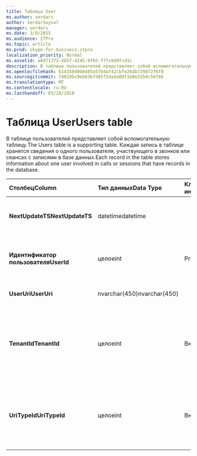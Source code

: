 ```yaml
---
title: Таблица User
ms.author: serdars
author: SerdarSoysal
manager: serdars
ms.date: 3/9/2015
ms.audience: ITPro
ms.topic: article
ms.prod: skype-for-business-itpro
localization_priority: Normal
ms.assetid: a8d71373-4b57-4245-9f02-f7fc0d9fcd3c
description: В таблице пользователей представляет собой вспомогательную таблицу. Каждая запись в таблице хранятся сведения о одного пользователя, участвующего в звонков или сеансах с записями в базе данных.
ms.openlocfilehash: b14350d060485a57b4af42cbfe26db729872f6f8
ms.sourcegitcommit: 7d819bc9eb63bfd85f5dada09f1b8e5354c56f6b
ms.translationtype: MT
ms.contentlocale: ru-RU
ms.lasthandoff: 03/28/2018
---
```

# <a name="users-table"></a><span data-ttu-id="bd662-104">Таблица User</span><span class="sxs-lookup"><span data-stu-id="bd662-104">Users table</span></span>
 
<span data-ttu-id="bd662-105">В таблице пользователей представляет собой вспомогательную таблицу.</span><span class="sxs-lookup"><span data-stu-id="bd662-105">The Users table is a supporting table.</span></span> <span data-ttu-id="bd662-106">Каждая запись в таблице хранятся сведения о одного пользователя, участвующего в звонков или сеансах с записями в базе данных.</span><span class="sxs-lookup"><span data-stu-id="bd662-106">Each record in the table stores information about one user involved in calls or sessions that have records in the database.</span></span>
  
|<span data-ttu-id="bd662-107">**Столбец**</span><span class="sxs-lookup"><span data-stu-id="bd662-107">**Column**</span></span>|<span data-ttu-id="bd662-108">**Тип данных**</span><span class="sxs-lookup"><span data-stu-id="bd662-108">**Data Type**</span></span>|<span data-ttu-id="bd662-109">**Ключ или индекс**</span><span class="sxs-lookup"><span data-stu-id="bd662-109">**Key/Index**</span></span>|<span data-ttu-id="bd662-110">**Сведения**</span><span class="sxs-lookup"><span data-stu-id="bd662-110">**Details**</span></span>|
|:-----|:-----|:-----|:-----|
|<span data-ttu-id="bd662-111">**NextUpdateTS**</span><span class="sxs-lookup"><span data-stu-id="bd662-111">**NextUpdateTS**</span></span> <br/> |<span data-ttu-id="bd662-112">datetime</span><span class="sxs-lookup"><span data-stu-id="bd662-112">datetime</span></span>  <br/> ||<span data-ttu-id="bd662-113">Метка времени для внутреннего использования.</span><span class="sxs-lookup"><span data-stu-id="bd662-113">Time stamp for internal use.</span></span>  <br/> |
|<span data-ttu-id="bd662-114">**Идентификатор пользователя**</span><span class="sxs-lookup"><span data-stu-id="bd662-114">**UserId**</span></span> <br/> |<span data-ttu-id="bd662-115">целое</span><span class="sxs-lookup"><span data-stu-id="bd662-115">int</span></span>  <br/> |<span data-ttu-id="bd662-116">Primary</span><span class="sxs-lookup"><span data-stu-id="bd662-116">Primary</span></span>  <br/> |<span data-ttu-id="bd662-117">Уникальный номер, идентифицирующий этого пользователя.</span><span class="sxs-lookup"><span data-stu-id="bd662-117">Unique number identifying this user.</span></span>  <br/> |
|<span data-ttu-id="bd662-118">**UserUri**</span><span class="sxs-lookup"><span data-stu-id="bd662-118">**UserUri**</span></span> <br/> |<span data-ttu-id="bd662-119">nvarchar(450)</span><span class="sxs-lookup"><span data-stu-id="bd662-119">nvarchar(450)</span></span>  <br/> | <br/> |<span data-ttu-id="bd662-120">URI пользователя.</span><span class="sxs-lookup"><span data-stu-id="bd662-120">User URI.</span></span>  <br/> |
|<span data-ttu-id="bd662-121">**TenantId**</span><span class="sxs-lookup"><span data-stu-id="bd662-121">**TenantId**</span></span> <br/> |<span data-ttu-id="bd662-122">целое</span><span class="sxs-lookup"><span data-stu-id="bd662-122">int</span></span>  <br/> |<span data-ttu-id="bd662-123">Внешний</span><span class="sxs-lookup"><span data-stu-id="bd662-123">Foreign</span></span>  <br/> |<span data-ttu-id="bd662-124">Идентификатор клиента этого пользователя.</span><span class="sxs-lookup"><span data-stu-id="bd662-124">This user's Tenant ID.</span></span> <span data-ttu-id="bd662-125">В [таблице клиентов](tenants.md) для получения дополнительных сведений см.</span><span class="sxs-lookup"><span data-stu-id="bd662-125">See the [Tenants table](tenants.md) for more information.</span></span> <br/> |
|<span data-ttu-id="bd662-126">**UriTypeId**</span><span class="sxs-lookup"><span data-stu-id="bd662-126">**UriTypeId**</span></span> <br/> |<span data-ttu-id="bd662-127">целое</span><span class="sxs-lookup"><span data-stu-id="bd662-127">int</span></span>  <br/> |<span data-ttu-id="bd662-128">Внешний</span><span class="sxs-lookup"><span data-stu-id="bd662-128">Foreign</span></span>  <br/> |<span data-ttu-id="bd662-129">Тип URI этого пользователя.</span><span class="sxs-lookup"><span data-stu-id="bd662-129">This user's URI type.</span></span> <span data-ttu-id="bd662-130">В [таблице UriTypes](uritypes.md) для получения дополнительных сведений см.</span><span class="sxs-lookup"><span data-stu-id="bd662-130">See the [UriTypes table](uritypes.md) for more information.</span></span> <br/> |
   

